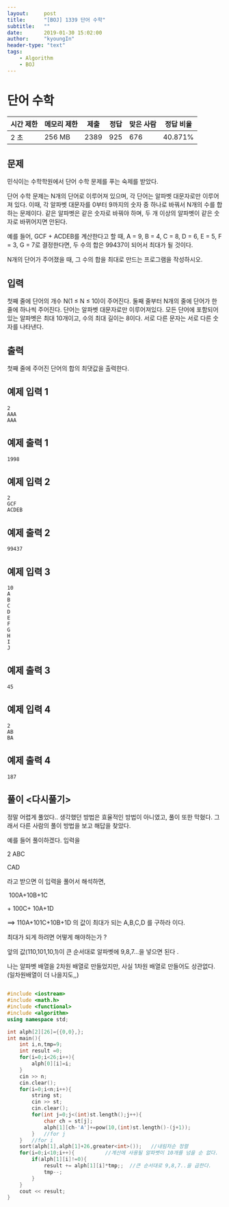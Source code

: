 ```yaml
---
layout:     post
title:      "[BOJ] 1339 단어 수학"
subtitle:   ""
date:       2019-01-30 15:02:00
author:     "kyoungIn"
header-type: "text"
tags:
    - Algorithm
    - BOJ
---
```

# 단어 수학 

| 시간 제한 | 메모리 제한 | 제출 | 정답 | 맞은 사람 | 정답 비율 |
| --------- | ----------- | ---- | ---- | --------- | --------- |
| 2 초      | 256 MB      | 2389 | 925  | 676       | 40.871%   |

## 문제

민식이는 수학학원에서 단어 수학 문제를 푸는 숙제를 받았다.

단어 수학 문제는 N개의 단어로 이루어져 있으며, 각 단어는 알파벳 대문자로만 이루어져 있다. 이때, 각 알파벳 대문자를 0부터 9까지의 숫자 중 하나로 바꿔서 N개의 수를 합하는 문제이다. 같은 알파벳은 같은 숫자로 바꿔야 하며, 두 개 이상의 알파벳이 같은 숫자로 바뀌어지면 안된다.

예를 들어, GCF + ACDEB를 계산한다고 할 때, A = 9, B = 4, C = 8, D = 6, E = 5, F = 3, G = 7로 결정한다면, 두 수의 합은 99437이 되어서 최대가 될 것이다.

N개의 단어가 주어졌을 때, 그 수의 합을 최대로 만드는 프로그램을 작성하시오.

## 입력

첫째 줄에 단어의 개수 N(1 ≤ N ≤ 10)이 주어진다. 둘째 줄부터 N개의 줄에 단어가 한 줄에 하나씩 주어진다. 단어는 알파벳 대문자로만 이루어져있다. 모든 단어에 포함되어 있는 알파벳은 최대 10개이고, 수의 최대 길이는 8이다. 서로 다른 문자는 서로 다른 숫자를 나타낸다.

## 출력

첫째 줄에 주어진 단어의 합의 최댓값을 출력한다.

## 예제 입력 1 

```
2
AAA
AAA
```

## 예제 출력 1 

```
1998
```

## 예제 입력 2 

```
2
GCF
ACDEB
```

## 예제 출력 2 

```
99437
```

## 예제 입력 3 

```
10
A
B
C
D
E
F
G
H
I
J
```

## 예제 출력 3 

```
45
```

## 예제 입력 4 

```
2
AB
BA
```

## 예제 출력 4 

```
187
```

## 풀이 <다시풀기>

정말 어렵게 풀었다.. 생각했던 방법은 효율적인 방법이 아니였고, 풀이 또한 막혔다. 그래서 다른 사람의 풀이 방법을 보고 해답을 찾았다.

예를 들어 풀이하겠다. 입력을 

2
ABC

CAD

라고 받으면 이 입력을 풀어서 해석하면,

​	100A+10B+1C

\+	100C+ 10A+1D

==> 110A+101C+10B+1D 의 값이 최대가 되는 A,B,C,D 를 구하라 이다.

최대가 되게 하려면 어떻게 해야하는가 ?

앞의 값(110,101,10,1)이 큰 순서대로 알파벳에 9,8,7...을 넣으면 된다 .

 

나는 알파벳 배열을 2차원 배열로 만들었지만, 사실 1차원 배열로 만들어도 상관없다. (일차원배열이 더 나을지도,,)

```cpp

#include <iostream>
#include <math.h>
#include <functional>
#include <algorithm>
using namespace std;

int alph[2][26]={{0,0},};
int main(){
    int i,n,tmp=9;
    int result =0;
    for(i=0;i<26;i++){
        alph[0][i]=i;
    }
    cin >> n;
    cin.clear();
    for(i=0;i<n;i++){
        string st;
        cin >> st;
        cin.clear();
        for(int j=0;j<(int)st.length();j++){
            char ch = st[j];
            alph[1][ch-'A']+=pow(10,(int)st.length()-(j+1));
        }   //for j
    }   //for i
    sort(alph[1],alph[1]+26,greater<int>());   //내림차순 정렬
    for(i=0;i<10;i++){			//계산에 사용될 알파벳이 10개를 넘을 순 없다.
        if(alph[1][i]!=0){
            result += alph[1][i]*tmp;;	//큰 순서대로 9,8,7..을 곱한다.
            tmp--;
        }
    }
    cout << result;
}
```

